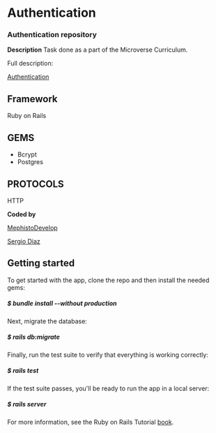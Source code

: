 # Authentication

### Authentication repository

**Description** 
Task done as a part of the Microverse Curriculum.

Full description:

[Authentication](https://www.theodinproject.com/courses/ruby-on-rails/lessons/authentication)


## Framework

Ruby on Rails

## GEMS

* Bcrypt
* Postgres

## PROTOCOLS
HTTP

**Coded by**

[MephistoDevelop](https://www.github.com/mephistodevelop)

[Sergio Diaz](https://www.github.com/serdg0)

## Getting started
To get started with the app, clone the repo and then install the needed gems:

##### $ bundle install --without production

Next, migrate the database:

##### $ rails db:migrate

Finally, run the test suite to verify that everything is working correctly:

##### $ rails test

If the test suite passes, you'll be ready to run the app in a local server:

##### $ rails server

For more information, see the Ruby on Rails Tutorial [book](https://www.railstutorial.org/book/).